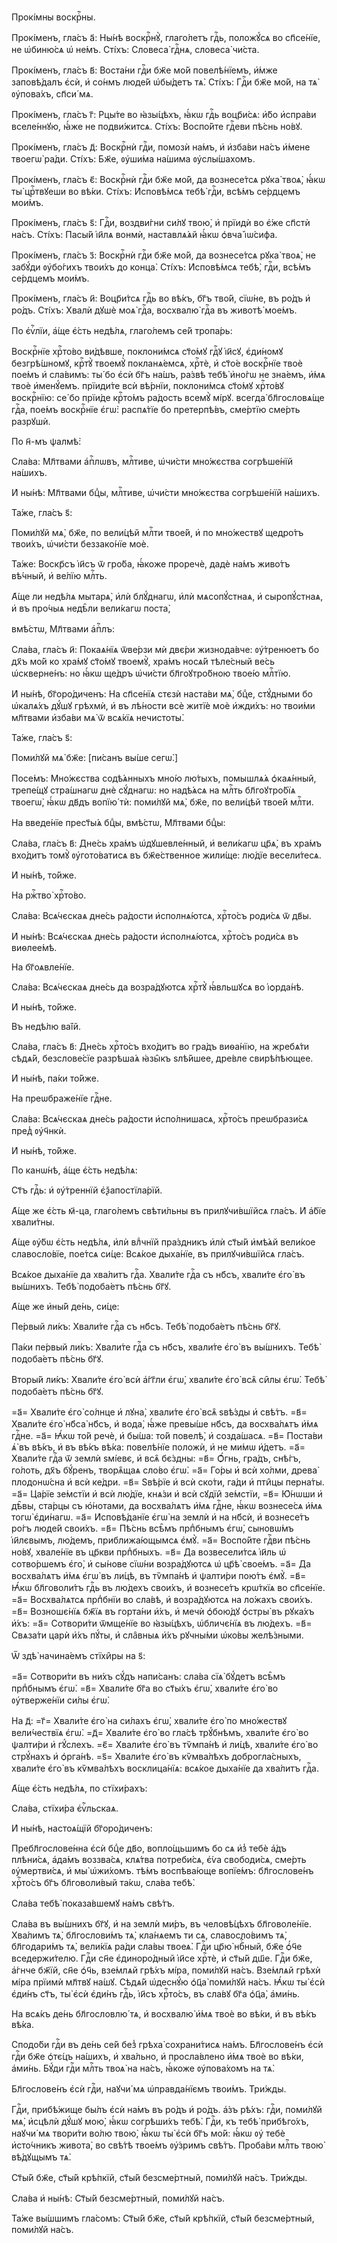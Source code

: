 Прокі́мны воскрⷭ҇ны.

Прокі́менъ, гла́съ а҃: Ны́нѣ воскрⷭ҇нꙋ̀, глаго́летъ гдⷭ҇ь, положꙋ́сѧ во
сп҃се́нїе, не ѡ҆биню́сѧ ѡ҆ не́мъ. Сті́хъ: Словеса̀ гдⷭ҇нѧ, словеса̀ чи́ста.

Прокі́менъ, гла́съ в҃: Воста́ни гдⷭ҇и бж҃е мо́й повелѣ́нїемъ, и҆́мже
заповѣ́далъ є҆сѝ, и҆ со́нмъ люде́й ѡ҆бы́детъ тѧ̀. Сті́хъ: Гдⷭ҇и бж҃е мо́й, на
тѧ̀ ᲂу҆пова́хъ, сп҃си́ мѧ.

Прокі́менъ, гла́съ г҃: Рцы́те во ꙗ҆зы́цѣхъ, ꙗ҆́кѡ гдⷭ҇ь воцр҃и́сѧ: и҆́бо
и҆спра́ви вселе́ннꙋю, ꙗ҆́же не подви́житсѧ. Сті́хъ: Воспо́йте гдⷭ҇еви пѣ́снь
но́вꙋ.

Прокі́менъ, гла́съ д҃: Воскрⷭ҇нѝ гдⷭ҇и, помозѝ на́мъ, и҆ и҆зба́ви на́съ и҆́мене
твоегѡ̀ ра́ди. Сті́хъ: Бж҃е, ᲂу҆ши́ма на́шима ᲂу҆слы́шахомъ.

Прокі́менъ, гла́съ є҃: Воскрⷭ҇нѝ гдⷭ҇и бж҃е мо́й, да вознесе́тсѧ рꙋка̀ твоѧ̀,
ꙗ҆́кѡ ты̀ црⷭ҇твꙋеши во вѣ́ки. Сті́хъ: И҆сповѣ́мсѧ тебѣ̀ гдⷭ҇и, всѣ́мъ се́рдцемъ
мои́мъ.

Прокі́менъ, гла́съ ѕ҃: Гдⷭ҇и, воздви́гни си́лꙋ твою̀, и҆ прїидѝ во є҆́же сп҃стѝ
на́съ. Сті́хъ: Пасы́й і҆и҃лѧ вонмѝ, наставлѧ́ѧй ꙗ҆́кѡ ѻ҆вча̀ і҆ѡ́сифа.

Прокі́менъ, гла́съ з҃: Воскрⷭ҇нѝ гдⷭ҇и бж҃е мо́й, да вознесе́тсѧ рꙋка̀ твоѧ̀,
не забꙋ́ди ᲂу҆бо́гихъ твои́хъ до конца̀. Сті́хъ: И҆сповѣ́мсѧ тебѣ̀, гдⷭ҇и,
всѣ́мъ се́рдцемъ мои́мъ.

Прокі́менъ, гла́съ и҃: Воцр҃и́тсѧ гдⷭ҇ь во вѣ́къ, бг҃ъ тво́й, сїѡ́не, въ ро́дъ
и҆ ро́дъ. Сті́хъ: Хвалѝ дꙋшѐ моѧ̀ гдⷭ҇а, восхвалю̀ гдⷭ҇а въ животѣ̀ мое́мъ.

По є҆ѵⷢ҇лїи, а҆́ще є҆́сть недѣ́лѧ, глаго́лемъ се́й тропа́рь:

Воскрⷭ҇нїе хрⷭ҇то́во ви́дѣвше, поклони́мсѧ ст҃о́мꙋ гдⷭ҇ꙋ і҆и҃сꙋ, є҆ди́номꙋ
безгрѣ́шномꙋ, крⷭ҇тꙋ̀ твоемꙋ̀ покланѧ́емсѧ, хрⷭ҇тѐ, и҆ ст҃о́е воскрⷭ҇нїе твоѐ
пое́мъ и҆ сла́вимъ: ты́ бо є҆сѝ бг҃ъ на́шъ, ра́звѣ тебѣ̀ и҆но́гѡ не зна́емъ,
и҆́мѧ твоѐ и҆менꙋ́емъ. прїиди́те всѝ вѣ́рнїи, поклони́мсѧ ст҃о́мꙋ хрⷭ҇то́вꙋ
воскрⷭ҇нїю: се́ бо прїи́де крⷭ҇то́мъ ра́дость всемꙋ̀ мі́рꙋ. всегда̀
бл҃гословѧ́ще гдⷭ҇а, пое́мъ воскрⷭ҇нїе є҆гѡ̀: распѧ́тїе бо претерпѣ́въ, сме́ртїю
сме́рть разрꙋшѝ.

По н҃-мъ ѱалмѣ̀:

Сла́ва: Мл҃твами а҆пⷭ҇лѡвъ, млⷭ҇тиве, ѡ҆чи́сти мно́жєства согрѣше́нїй на́шихъ.

И҆ ны́нѣ: Мл҃твами бцⷣы, млⷭ҇тиве, ѡ҆чи́сти мно́жєства согрѣше́нїй на́шихъ.

Та́же, гла́съ ѕ҃:

Поми́лꙋй мѧ̀, бж҃е, по вели́цѣй млⷭ҇ти твое́й, и҆ по мно́жествꙋ щедро́тъ
твои́хъ, ѡ҆чи́сти беззако́нїе моѐ.

Та́же: Воскр҃съ і҆и҃съ ѿ гро́ба, ꙗ҆́коже проречѐ, дадѐ на́мъ живо́тъ вѣ́чный,
и҆ ве́лїю млⷭ҇ть.

А҆́ще ли недѣ́лѧ мытарѧ̀, и҆лѝ блꙋ́днагѡ, и҆лѝ мѧсопꙋ́стнаѧ, и҆ сыропꙋ́стнаѧ,
и҆ въ про́чыѧ недѣ̑ли вели́кагѡ поста̀,

вмѣ́стѡ, Мл҃твами а҆пⷭ҇лъ:

Сла́ва, гла́съ и҃: Покаѧ́нїѧ ѿве́рзи мѝ двє́ри жизнода́вче: ᲂу҆́тренюетъ бо
дх҃ъ мо́й ко хра́мꙋ ст҃о́мꙋ твоемꙋ̀, хра́мъ носѧ́й тѣле́сный ве́сь ѡ҆скверне́нъ:
но ꙗ҆́кѡ ще́дръ ѡ҆чи́сти бл҃гоꙋтро́бною твое́ю млⷭ҇тїю.

И҆ ны́нѣ, бг҃оро́диченъ: На сп҃се́нїѧ стєзѝ наста́ви мѧ̀, бцⷣе, стꙋ́дными бо
ѡ҆калѧ́хъ дꙋ́шꙋ грѣхмѝ, и҆ въ лѣ́ности всѐ житїѐ моѐ и҆жди́хъ: но твои́ми
мл҃твами и҆зба́ви мѧ̀ ѿ всѧ́кїѧ нечистоты̀.

Та́же, гла́съ ѕ҃:

Поми́лꙋй мѧ̀ бж҃е: [пи́санъ вы́ше сегѡ̀.]

Посе́мъ: Мно́жєства содѣ́ѧнныхъ мно́ю лю́тыхъ, помышлѧ́ѧ ѻ҆каѧ́нный, трепе́щꙋ
стра́шнагѡ днѐ сꙋ́днагѡ: но надѣ́ѧсѧ на млⷭ҇ть бл҃гоꙋтро́бїѧ твоегѡ̀, ꙗ҆́кѡ
дв҃дъ вопїю́ тѝ: поми́лꙋй мѧ̀, бж҃е, по вели́цѣй твое́й млⷭ҇ти.

На введе́нїе прест҃ы́ѧ бцⷣы, вмѣ́стѡ, Мл҃твами бцⷣы:

Сла́ва, гла́съ в҃: Дне́сь хра́мъ ѡ҆дꙋшевле́нный, и҆ вели́кагѡ цр҃ѧ̀, въ хра́мъ
вхо́дитъ томꙋ̀ ᲂу҆гото́ватисѧ въ бж҃е́ственное жили́ще: лю́дїе весели́тесѧ.

И҆ ны́нѣ, то́йже.

На ржⷭ҇тво̀ хрⷭ҇то́во.

Сла́ва: Всѧ́чєскаѧ дне́сь ра́дости и҆сполнѧ́ютсѧ, хрⷭ҇то́съ роди́сѧ ѿ дв҃ы.

И҆ ны́нѣ: Всѧ́чєскаѧ дне́сь ра́дости и҆сполнѧ́ютсѧ, хрⷭ҇то́съ роди́сѧ въ
виѳлее́мѣ.

На бг҃оѧвле́нїе.

Сла́ва: Всѧ́чєскаѧ дне́сь да возра́дꙋютсѧ хрⷭ҇тꙋ̀ ꙗ҆́вльшꙋсѧ во і҆ѻрда́нѣ.

И҆ ны́нѣ, то́йже.

Въ недѣ́лю ва́їй.

Сла́ва, гла́съ в҃: Дне́сь хрⷭ҇то́съ вхо́дитъ во гра́дъ виѳа́нїю, на жребѧ́ти
сѣдѧ́й, безслове́сїе разрѣша́ѧ ꙗ҆зы̑къ ѕлѣ́йшее, дре́вле свирѣ́пѣющее.

И҆ ны́нѣ, па́ки то́йже.

На преѡбраже́нїе гдⷭ҇не.

Сла́ва: Всѧ́чєскаѧ дне́сь ра́дости и҆спо́лнишасѧ, хрⷭ҇то́съ преѡбрази́сѧ пред̾
ᲂу҆ч҃нкѝ.

И҆ ны́нѣ, то́йже.

По канѡ́нѣ, а҆́ще є҆́сть недѣ́лѧ:

Ст҃ъ гдⷭ҇ь: и҆ ᲂу҆́треннїй є҆ѯапостїла́рїй.

А҆́ще же є҆́сть м҃-ца, глаго́лемъ свѣти́льны въ прилꙋчи́вшїйсѧ гла́съ. И҆
а҆́бїе хвали́тны.

А҆́ще ᲂу҆́бѡ є҆́сть недѣ́лѧ, и҆лѝ влⷣчнїй пра́здникъ и҆лѝ ст҃ы́й и҆мѣ́ѧй
вели́кое славосло́вїе, пое́тсѧ си́це: Всѧ́кое дыха́нїе, въ прилꙋчи́вшїйсѧ
гла́съ.

Всѧ́кое дыха́нїе да хва́литъ гдⷭ҇а. Хвали́те гдⷭ҇а съ нб҃съ, хвали́те є҆го̀ въ
вы́шнихъ. Тебѣ̀ подоба́етъ пѣ́снь бг҃ꙋ.

А҆́ще же и҆ны́й де́нь, си́це:

Пе́рвый ли́къ: Хвали́те гдⷭ҇а съ нб҃съ. Тебѣ̀ подоба́етъ пѣ́снь бг҃ꙋ.

Па́ки пе́рвый ли́къ: Хвали́те гдⷭ҇а съ нб҃съ, хвали́те є҆го̀ въ вы́шнихъ. Тебѣ̀
подоба́етъ пѣ́снь бг҃ꙋ.

Вторы́й ли́къ: Хвали́те є҆го̀ всѝ а҆́гг҃ли є҆гѡ̀, хвали́те є҆го̀ всѧ̑ си̑лы
є҆гѡ̀. Тебѣ̀ подоба́етъ пѣ́снь бг҃ꙋ.

=а҃= Хвали́те є҆го̀ со́лнце и҆ лꙋна̀, хвали́те є҆го̀ всѧ̑ ѕвѣ́зды и҆ свѣ́тъ.
=в҃= Хвали́те є҆го̀ нб҃са̀ нб҃съ, и҆ вода̀, ꙗ҆́же превы́ше нб҃съ, да восхва́лѧтъ
и҆́мѧ гдⷭ҇не. =а҃= Ꙗ҆́кѡ то́й речѐ, и҆ бы́ша: то́й повелѣ̀, и҆ созда́шасѧ. =в҃=
Поста́ви ѧ҆̀ въ вѣ́къ, и҆ въ вѣ́къ вѣ́ка: повелѣ́нїе положѝ, и҆ не ми́мѡ
и҆́детъ. =а҃= Хвали́те гдⷭ҇а ѿ землѝ ѕмі́евє, и҆ всѧ̑ бє́здны: =в҃= Ѻ҆́гнь,
гра́дъ, снѣ́гъ, го́лоть, дх҃ъ бꙋ́ренъ, творѧ̑щаѧ сло́во є҆гѡ̀. =а҃= Го́ры и҆ всѝ
хо́лми, древа̀ плодонѡ́сна и҆ всѝ ке́дри. =в҃= Ѕвѣ́рїе и҆ всѝ ско́ти, га́ди и҆
пти̑цы перна́ты. =а҃= Ца́рїе зе́мстїи и҆ всѝ лю́дїе, кнѧ́зи и҆ всѝ сꙋдїи̑
зе́мстїи, =в҃= Ю҆́нѡши и҆ дѣ̑вы, ста́рцы съ ю҆́нотами, да восхва́лѧтъ и҆́мѧ
гдⷭ҇не, ꙗ҆́кѡ вознесе́сѧ и҆́мѧ тогѡ̀ є҆ди́нагѡ. =а҃= И҆сповѣ́данїе є҆гѡ̀ на
землѝ и҆ на нб҃сѝ, и҆ вознесе́тъ ро́гъ люде́й свои́хъ. =в҃= Пѣ́снь всѣ̑мъ
прпⷣбнымъ є҆гѡ̀, сыновѡ́мъ і҆и҃лєвымъ, лю́демъ, приближа́ющымсѧ є҆мꙋ̀. =а҃=
Воспо́йте гдⷭ҇ви пѣ́снь но́вꙋ, хвале́нїе въ цр҃кви прпⷣбныхъ. =в҃= Да
возвесели́тсѧ і҆и҃ль ѡ҆ сотво́ршемъ є҆го̀, и҆ сы́нове сїѡ́ни возра́дꙋютсѧ ѡ҆
цр҃ѣ̀ свое́мъ. =а҃= Да восхва́лѧтъ и҆́мѧ є҆гѡ̀ въ ли́цѣ, въ тѷмпа́нѣ и҆ ѱалти́ри
пою́тъ є҆мꙋ̀. =в҃= Ꙗ҆́кѡ бл҃говоли́тъ гдⷭ҇ь въ лю́дехъ свои́хъ, и҆ вознесе́тъ
крѡ́ткїѧ во сп҃се́нїе. =а҃= Восхва́лѧтсѧ прпⷣбнїи во сла́вѣ, и҆ возра́дꙋютсѧ на
ло́жахъ свои́хъ. =в҃= Возношє́нїѧ бж҃їѧ въ горта́ни и҆́хъ, и҆ мечѝ ѻ҆бою́дꙋ
ѻ҆стры̀ въ рꙋка́хъ и҆́хъ: =а҃= Сотвори́ти ѿмще́нїе во ꙗ҆зы́цѣхъ, ѡ҆бличє́нїѧ въ
лю́дехъ. =в҃= Свѧза́ти царѝ и҆́хъ пꙋ́ты, и҆ сла̑вныѧ и҆́хъ рꙋчны́ми ѡ҆ко́вы
желѣ́зными.

Ѿ здѣ̀ начина́емъ стїхи̑ры на ѕ҃:

=а҃= Сотвори́ти въ ни́хъ сꙋ́дъ напи́санъ: сла́ва сїѧ̀ бꙋ́детъ всѣ̑мъ прпⷣбнымъ
є҆гѡ̀. =в҃= Хвали́те бг҃а во ст҃ы́хъ є҆гѡ̀, хвали́те є҆го̀ во ᲂу҆тверже́нїи
си́лы є҆гѡ̀.

На д҃: =г҃= Хвали́те є҆го̀ на си́лахъ є҆гѡ̀, хвали́те є҆го̀ по мно́жествꙋ
вели́чествїѧ є҆гѡ̀. =д҃= Хвали́те є҆го̀ во гла́сѣ трꙋ́бнѣмъ, хвали́те є҆го̀ во
ѱалти́ри и҆ гꙋ́слехъ. =є҃= Хвали́те є҆го̀ въ тѷмпа́нѣ и҆ ли́цѣ, хвали́те є҆го̀
во стрꙋ́нахъ и҆ ѻ҆рга́нѣ. =ѕ҃= Хвали́те є҆го̀ въ кѷмва́лѣхъ доброгла́сныхъ,
хвали́те є҆го̀ въ кѷмва́лѣхъ восклица́нїѧ: всѧ́кое дыха́нїе да хва́литъ гдⷭ҇а.

А҆́ще є҆́сть недѣ́лѧ, по стїхи́рахъ:

Сла́ва, стїхи́ра є҆ѵⷢ҇льскаѧ.

И҆ ны́нѣ, настоѧ́щїй бг҃оро́диченъ:

Пребл҃гослове́нна є҆сѝ бцⷣе дв҃о, вопло́щьшимъ бо сѧ и҆з̾ тебѐ а҆́дъ плѣни́сѧ,
а҆да́мъ воззва́сѧ, клѧ́тва потреби́сѧ, є҆́ѵа свободи́сѧ, сме́рть ᲂу҆мертви́сѧ,
и҆ мы̀ ѡ҆жи́хомъ. тѣ́мъ воспѣва́юще вопїе́мъ: бл҃гослове́нъ хрⷭ҇то́съ бг҃ъ
бл҃говоли́вый та́кѡ, сла́ва тебѣ̀.

Сла́ва тебѣ̀ показа́вшемꙋ на́мъ свѣ́тъ.

Сла́ва въ вы́шнихъ бг҃ꙋ, и҆ на землѝ ми́ръ, въ человѣ́цѣхъ бл҃говоле́нїе.
Хва́лимъ тѧ̀, бл҃гослови́мъ тѧ̀, кла́нѧемъ ти сѧ, славосло́вимъ тѧ̀,
бл҃годари́мъ тѧ̀, вели́кїѧ ра́ди сла́вы твоеѧ̀. Гдⷭ҇и цр҃ю̀ нбⷭ҇ный, бж҃е ѻ҆́ч҃е
вседержи́телю. Гдⷭ҇и сн҃е є҆диноро́дный і҆и҃се хрⷭ҇тѐ, и҆ ст҃ы́й дш҃е. Гдⷭ҇и
бж҃е, а҆́гнче бж҃їй, сн҃е ѻ҆ч҃ь, взе́млѧй грѣ́хъ мі́ра, поми́лꙋй на́съ. Взе́млѧй
грѣхѝ мі́ра прїимѝ мл҃твꙋ на́шꙋ. Сѣдѧ́й ѡ҆деснꙋ́ю ѻ҆ц҃а̀ поми́лꙋй на́съ. Ꙗ҆́кѡ
ты̀ є҆сѝ є҆ди́нъ ст҃ъ, ты̀ є҆сѝ є҆ди́нъ гдⷭ҇ь, і҆и҃съ хрⷭ҇то́съ, въ сла́вꙋ бг҃а
ѻ҆ц҃а̀, а҆ми́нь.

На всѧ́къ де́нь бл҃гословлю́ тѧ, и҆ восхвалю̀ и҆́мѧ твоѐ во вѣ́ки, и҆ въ вѣ́къ
вѣ́ка.

Сподо́би гдⷭ҇и въ де́нь се́й без̾ грѣха̀ сохрани́тисѧ на́мъ. Бл҃гослове́нъ є҆сѝ
гдⷭ҇и бж҃е ѻ҆тє́цъ на́шихъ, и҆ хва́льно, и҆ просла́влено и҆́мѧ твоѐ во вѣ́ки,
а҆ми́нь. Бꙋ́ди гдⷭ҇и млⷭ҇ть твоѧ̀ на на́съ, ꙗ҆́коже ᲂу҆пова́хомъ на тѧ̀.

Бл҃гослове́нъ є҆сѝ гдⷭ҇и, наꙋчи́ мѧ ѡ҆правда́нїємъ твои́мъ. Три́жды.

Гдⷭ҇и, прибѣ́жище бы́лъ є҆сѝ на́мъ въ ро́дъ и҆ ро́дъ. а҆́зъ рѣ́хъ: гдⷭ҇и,
поми́лꙋй мѧ̀, и҆сцѣлѝ дꙋ́шꙋ мою̀, ꙗ҆́кѡ согрѣши́хъ тебѣ̀. Гдⷭ҇и, къ тебѣ̀
прибѣго́хъ, наꙋчи́ мѧ твори́ти во́лю твою̀, ꙗ҆́кѡ ты̀ є҆сѝ бг҃ъ мо́й: ꙗ҆́кѡ ᲂу҆
тебѐ и҆сто́чникъ живота̀, во свѣ́тѣ твое́мъ ᲂу҆́зримъ свѣ́тъ. Проба́ви млⷭ҇ть
твою̀ вѣ́дꙋщымъ тѧ̀.

Ст҃ы́й бж҃е, ст҃ы́й крѣ́пкїй, ст҃ы́й безсме́ртный, поми́лꙋй на́съ. Три́жды.

Сла́ва и҆ ны́нѣ: Ст҃ы́й безсме́ртный, поми́лꙋй на́съ.

Та́же вы́шшимъ гла́сомъ: Ст҃ы́й бж҃е, ст҃ы́й крѣ́пкїй, ст҃ы́й безсме́ртный,
поми́лꙋй на́съ.

